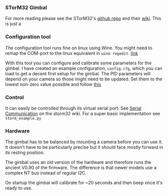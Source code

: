 ### STorM32 Gimbal
For more reading please see the STorM32's [github repo](https://github.com/olliw42/storm32bgc) and their [wiki](http://www.olliw.eu/storm32bgc-wiki/Getting_Started). This is just a


### Configuration tool
The configuration tool runs fine on linux using Wine. You might need to remap the COM-port to the linux equivalent in `wine regedit`. [link](https://wiki.winehq.org/index.php?title=Wine_User%27s_Guide&oldid=2519#Serial_and_Parallel_Ports)


With this tool you can configure and calibrate some parameters for the gimbal. I have created an example configuration, `config.cfg`, which you can load to get a decent first setup for the gimbal. The PID parameters will depend on your camera so those might need to be updated. Set them to the lowest non-zero value possible and follow [this](http://www.olliw.eu/storm32bgc-wiki/Tuning_Recipe)


### Control
It can easily be controlled through its virtual serial port. See [Serial Communication](http://www.olliw.eu/storm32bgc-wiki/Serial_Communication) on the storm32 wiki. For a super basic implementation see `storm_example.py`


### Hardware
The gimbal has to be balanced by mounting a camera before you can use it. It doesn't have to be particularly precise but it should face mostly forward in its resting position.

The gimbal uses an old version of the hardware and therefore runs the ancient V0.90 of the firmware. The difference is that newer models use a complex NT bus instead of regular I2C.

On startup the gimbal will calibrate for ~20 seconds and then beep once it's ready to use.
